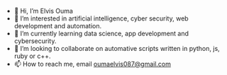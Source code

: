 - 👋 Hi, I’m Elvis Ouma
- 👀 I’m interested in artificial intelligence, cyber security, web development and automation.
- 🌱 I’m currently learning data science, app development and cybersecurity.
- 💞️ I’m looking to collaborate on automative scripts written in python, js, ruby or c++.
- 📫 How to reach me, email oumaelvis087@gmail.com

<!---
oumaelvis087/oumaelvis087 is a ✨ special ✨ repository because its `README.md` (this file) appears on your GitHub profile.
You can click the Preview link to take a look at your changes.
--->
